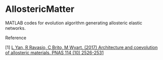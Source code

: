 # AllostericMatter
MATLAB codes for evolution algorithm generating allosteric elastic networks.

Reference

[1] [L Yan, R Ravasio, C Brito, M Wyart. (2017) Architecture and coevolution of allosteric materials. PNAS 114 (10) 2526-2531](https://www.pnas.org/content/114/10/2526.short)

